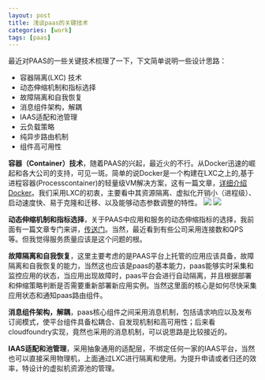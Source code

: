 ```yaml
---
layout: post
title: 浅谈paas的关键技术
categories: [work]
tags: [paas]
---
```


最近对PAAS的一些关键技术梳理了一下，下文简单说明一些设计思路：

- 容器隔离(LXC) 技术
- 动态伸缩机制和指标选择
- 故障隔离和自我恢复
- 消息组件架构，解耦
- IAAS适配和池管理
- 云负载策略
- 纯异步路由机制
- 组件高可用性

**容器（Container）技术**，随着PAAS的兴起，最近火的不行。从Docker迅速的崛起和各大公司的支持，可见一斑。简单的说Docker是一个构建在LXC之上的,基于进程容器(Processcontainer)的轻量级VM解决方案，这有一篇文章，[详细介绍Docker](http://blog.csdn.net/colorant/article/details/20608157)。我们采用LXC的初衷，主要看中其资源隔离、虚拟化开销小（进程级）、启动速度快、易于克隆和迁移、以及能够动态参数调整的特性。
![](http://mattma2009.qiniudn.com/20140320paas/container1.jpg)
![](http://mattma2009.qiniudn.com/20140320paas/container2.jpg)


**动态伸缩机制和指标选择**，关于PAAS中应用和服务的动态伸缩指标的选择，我前面有一篇文章专门来讲，[传送门](http://zhengxiu.name/2013/12/autoextend-policy/)。当然，最近看到有些公司采用连接数和QPS等。但我觉得服务质量应该是这个问题的根。

**故障隔离和自我恢复**，这里主要考虑的是PAAS平台上托管的应用应该具备，故障隔离和自我恢复的能力，当然这也应该是paas的基本能力，paas能够实时采集和监控应用的状态，当应用出现故障时，paas平台会进行自动隔离，并且根据部署和伸缩策略判断是否需要重新部署新应用实例。当然这里面的核心是如何尽快采集应用状态和通知paas路由组件。

**消息组件架构，解耦**，paas核心组件之间采用消息机制，包括请求响应以及发布订阅模式，使平台组件具备松耦合、自发现机制和高可用性；后来看cloudfoundry实现，竟然也采用的消息机制，可以说思路是比较接近的。

**IAAS适配和池管理**，采用抽象通用的适配层，不绑定任何一家的IAAS平台，当然也可以直接采用物理机，上面通过LXC进行隔离和使用。为提升申请或者归还的效率，特设计的虚拟机资源池的管理。

